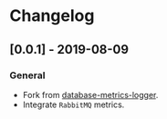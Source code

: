 # Changelog

## [0.0.1] - 2019-08-09

### General

- Fork from [database-metrics-logger](https://github.com/DaNautilus/database-metrics-logger).
- Integrate `RabbitMQ` metrics.
